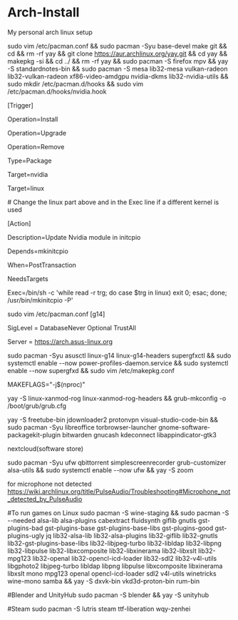 # Arch-Install
My personal arch linux setup

sudo vim /etc/pacman.conf && sudo pacman -Syu base-devel make git && cd && rm -rf yay && git clone https://aur.archlinux.org/yay.git && cd yay && makepkg -si && cd ../ && rm -rf yay && sudo pacman -S firefox mpv && yay -S standardnotes-bin && sudo pacman -S mesa lib32-mesa	vulkan-radeon	lib32-vulkan-radeon	xf86-video-amdgpu nvidia-dkms lib32-nvidia-utils && sudo mkdir /etc/pacman.d/hooks && sudo vim /etc/pacman.d/hooks/nvidia.hook

[Trigger]

Operation=Install

Operation=Upgrade

Operation=Remove

Type=Package

Target=nvidia

Target=linux

\# Change the linux part above and in the Exec line if a different kernel is used

[Action]

Description=Update Nvidia module in initcpio

Depends=mkinitcpio

When=PostTransaction

NeedsTargets

Exec=/bin/sh -c 'while read -r trg; do case $trg in linux) exit 0; esac; done; /usr/bin/mkinitcpio -P'



sudo vim /etc/pacman.conf
[g14]

SigLevel = DatabaseNever Optional TrustAll

Server = https://arch.asus-linux.org

sudo pacman -Syu asusctl linux-g14	linux-g14-headers supergfxctl && sudo systemctl enable --now power-profiles-daemon.service && sudo systemctl enable --now supergfxd && sudo vim /etc/makepkg.conf

MAKEFLAGS="-j$(nproc)"

yay -S linux-xanmod-rog linux-xanmod-rog-headers && grub-mkconfig -o /boot/grub/grub.cfg

yay -S freetube-bin jdownloader2 protonvpn visual-studio-code-bin && sudo pacman -Syu libreoffice torbrowser-launcher gnome-software-packagekit-plugin bitwarden gnucash kdeconnect libappindicator-gtk3

nextcloud(software store)

sudo pacman -Syu ufw qbittorrent simplescreenrecorder grub-customizer alsa-utils && sudo systemctl enable --now ufw && yay -S zoom

for microphone not detected	https://wiki.archlinux.org/title/PulseAudio/Troubleshooting#Microphone_not_detected_by_PulseAudio

#To run games on Linux
sudo pacman -S wine-staging && sudo pacman -S --needed alsa-lib alsa-plugins cabextract fluidsynth giflib gnutls gst-plugins-bad gst-plugins-base gst-plugins-base-libs gst-plugins-good gst-plugins-ugly jq lib32-alsa-lib lib32-alsa-plugins lib32-giflib lib32-gnutls lib32-gst-plugins-base-libs lib32-libjpeg-turbo lib32-libldap lib32-libpng lib32-libpulse lib32-libxcomposite lib32-libxinerama lib32-libxslt lib32-mpg123 lib32-openal lib32-opencl-icd-loader lib32-sdl2 lib32-v4l-utils libgphoto2 libjpeg-turbo libldap libpng libpulse libxcomposite libxinerama libxslt mono mpg123 openal opencl-icd-loader sdl2 v4l-utils winetricks wine-mono samba && yay -S dxvk-bin vkd3d-proton-bin rum-bin

#Blender and UnityHub
sudo pacman -S blender && yay -S unityhub

#Steam
sudo pacman -S lutris steam ttf-liberation wqy-zenhei
